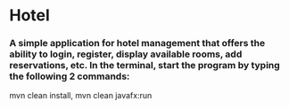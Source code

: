 # Hotel
### A simple application for hotel management that offers the ability to login, register, display available rooms, add reservations, etc. In the terminal, start the program by typing the following 2 commands:
mvn clean install,
mvn clean javafx:run